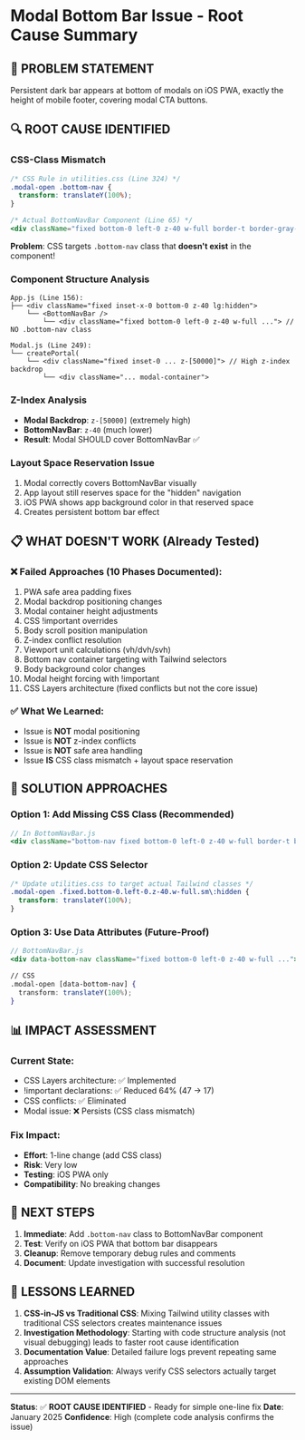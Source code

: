 # Modal Bottom Bar Issue - Root Cause Summary

## 🎯 **PROBLEM STATEMENT**
Persistent dark bar appears at bottom of modals on iOS PWA, exactly the height of mobile footer, covering modal CTA buttons.

## 🔍 **ROOT CAUSE IDENTIFIED**

### **CSS-Class Mismatch**
```css
/* CSS Rule in utilities.css (Line 324) */
.modal-open .bottom-nav {
  transform: translateY(100%);
}
```

```jsx
/* Actual BottomNavBar Component (Line 65) */
<div className="fixed bottom-0 left-0 z-40 w-full border-t border-gray-200 bg-white pb-2 dark:border-gray-800 dark:bg-[#0F0F0F] sm:hidden">
```

**Problem**: CSS targets `.bottom-nav` class that **doesn't exist** in the component!

### **Component Structure Analysis**
```
App.js (Line 156):
├── <div className="fixed inset-x-0 bottom-0 z-40 lg:hidden">
    └── <BottomNavBar />
        └── <div className="fixed bottom-0 left-0 z-40 w-full ..."> // NO .bottom-nav class

Modal.js (Line 249):
└── createPortal(
    └── <div className="fixed inset-0 ... z-[50000]"> // High z-index backdrop
        └── <div className="... modal-container">
```

### **Z-Index Analysis**
- **Modal Backdrop**: `z-[50000]` (extremely high)
- **BottomNavBar**: `z-40` (much lower)
- **Result**: Modal SHOULD cover BottomNavBar ✅

### **Layout Space Reservation Issue**
1. Modal correctly covers BottomNavBar visually
2. App layout still reserves space for the "hidden" navigation
3. iOS PWA shows app background color in that reserved space
4. Creates persistent bottom bar effect

## 📋 **WHAT DOESN'T WORK (Already Tested)**

### ❌ **Failed Approaches (10 Phases Documented):**
1. PWA safe area padding fixes
2. Modal backdrop positioning changes  
3. Modal container height adjustments
4. CSS !important overrides
5. Body scroll position manipulation
6. Z-index conflict resolution
7. Viewport unit calculations (vh/dvh/svh)
8. Bottom nav container targeting with Tailwind selectors
9. Body background color changes
10. Modal height forcing with !important
11. CSS Layers architecture (fixed conflicts but not the core issue)

### ✅ **What We Learned:**
- Issue is **NOT** modal positioning
- Issue is **NOT** z-index conflicts  
- Issue is **NOT** safe area handling
- Issue **IS** CSS class mismatch + layout space reservation

## 🔧 **SOLUTION APPROACHES**

### **Option 1: Add Missing CSS Class (Recommended)**
```jsx
// In BottomNavBar.js
<div className="bottom-nav fixed bottom-0 left-0 z-40 w-full border-t border-gray-200 bg-white pb-2 dark:border-gray-800 dark:bg-[#0F0F0F] sm:hidden">
```

### **Option 2: Update CSS Selector**
```css
/* Update utilities.css to target actual Tailwind classes */
.modal-open .fixed.bottom-0.left-0.z-40.w-full.sm\:hidden {
  transform: translateY(100%);
}
```

### **Option 3: Use Data Attributes (Future-Proof)**
```jsx
// BottomNavBar.js
<div data-bottom-nav className="fixed bottom-0 left-0 z-40 w-full ...">

// CSS
.modal-open [data-bottom-nav] {
  transform: translateY(100%);
}
```

## 📊 **IMPACT ASSESSMENT**

### **Current State:**
- CSS Layers architecture: ✅ Implemented
- !important declarations: ✅ Reduced 64% (47 → 17)
- CSS conflicts: ✅ Eliminated
- Modal issue: ❌ Persists (CSS class mismatch)

### **Fix Impact:**
- **Effort**: 1-line change (add CSS class)
- **Risk**: Very low
- **Testing**: iOS PWA only
- **Compatibility**: No breaking changes

## 🎯 **NEXT STEPS**

1. **Immediate**: Add `.bottom-nav` class to BottomNavBar component
2. **Test**: Verify on iOS PWA that bottom bar disappears 
3. **Cleanup**: Remove temporary debug rules and comments
4. **Document**: Update investigation with successful resolution

## 📝 **LESSONS LEARNED**

1. **CSS-in-JS vs Traditional CSS**: Mixing Tailwind utility classes with traditional CSS selectors creates maintenance issues
2. **Investigation Methodology**: Starting with code structure analysis (not visual debugging) leads to faster root cause identification
3. **Documentation Value**: Detailed failure logs prevent repeating same approaches
4. **Assumption Validation**: Always verify CSS selectors actually target existing DOM elements

---

**Status**: ✅ **ROOT CAUSE IDENTIFIED** - Ready for simple one-line fix
**Date**: January 2025
**Confidence**: High (complete code analysis confirms the issue)